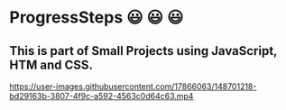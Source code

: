 # ProgressSteps :smiley: :smiley: :smiley:

## This is part of Small Projects using JavaScript, HTM and CSS.



https://user-images.githubusercontent.com/17866063/148701218-bd29163b-3807-4f9c-a592-4563c0d64c63.mp4

